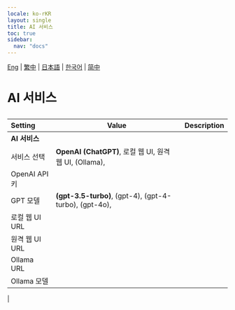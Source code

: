 ```yaml
---
locale: ko-rKR
layout: single
title: AI 서비스
toc: true
sidebar:
  nav: "docs"
---
```

[Eng](/dancexr/menu/2025.4/chat/ai_service) | [繁中](/tw/dancexr/menu/2025.4/chat/ai_service) | [日本語](/jp/dancexr/menu/2025.4/chat/ai_service) | [한국어](/kr/dancexr/menu/2025.4/chat/ai_service) | [简中](/zh/dancexr/menu/2025.4/chat/ai_service)

# AI 서비스

## 

| Setting | Value | Description |
| :--- | --- | :--- |
|**AI 서비스** | | 
| 서비스 선택 | **OpenAI (ChatGPT)**, 로컬 웹 UI, 원격 웹 UI, (Ollama),  |  |
| OpenAI API 키 || 
| GPT 모델 | **(gpt-3.5-turbo)**, (gpt-4), (gpt-4-turbo), (gpt-4o),  |  |
| 로컬 웹 UI URL || 
| 원격 웹 UI URL || 
| Ollama URL || 
| Ollama 모델 || 
|
